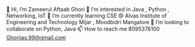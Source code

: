 
👋 Hi, I’m Zameerul Aftaab Ghori
👀 I’m interested in Java , Python , Networking, IoT
🌱 I’m currently learning CSE @ Alvas Institute of Engineering and Technology Mijar , Moodbidri Mangalore
💞️ I’m looking to collaborate on Python, Java
📫 How to reach me 8095376100 Ghoriias.99@gmail.com
